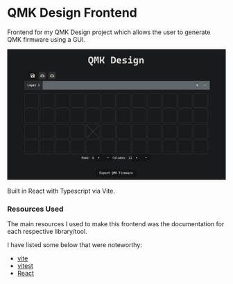 # QMK Design Frontend

Frontend for my QMK Design project which allows the user to generate QMK firmware using a GUI.

![Screenshot](./src/assets/Screenshot-1.png)

Built in React with Typescript via Vite.


### Resources Used

The main resources I used to make this frontend was the documentation for each respective library/tool. 

I have listed some below that were noteworthy:

* [vite](https://vite.dev/guide/)
* [vitest](https://vitest.dev/guide/)
* [React](https://react.dev/reference/react)


